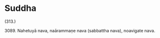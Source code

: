 

# Suddha







(313.)

3089\. Nahetuyā nava, naārammaṇe nava (sabbattha nava), noavigate nava.




